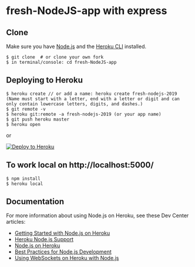 # fresh-NodeJS-app with express #

## Clone

Make sure you have [Node.js](http://nodejs.org/) and the [Heroku CLI](https://cli.heroku.com/) installed.


```
$ git clone  # or clone your own fork
$ in terminal/console: cd fresh-NodeJS-app
```

## Deploying to Heroku

```
$ heroku create // or add a name: heroku create fresh-nodejs-2019
(Name must start with a letter, end with a letter or digit and can only contain lowercase letters, digits, and dashes.)
$ git remote -v
$ heroku git:remote -a fresh-nodejs-2019 (or your app name)
$ git push heroku master
$ heroku open
```

or

[![Deploy to Heroku](https://www.herokucdn.com/deploy/button.png)](https://heroku.com/deploy)


## To work local on http://localhost:5000/

```
$ npm install
$ heroku local 
```


## Documentation

For more information about using Node.js on Heroku, see these Dev Center articles:

- [Getting Started with Node.js on Heroku](https://devcenter.heroku.com/articles/getting-started-with-nodejs)
- [Heroku Node.js Support](https://devcenter.heroku.com/articles/nodejs-support)
- [Node.js on Heroku](https://devcenter.heroku.com/categories/nodejs)
- [Best Practices for Node.js Development](https://devcenter.heroku.com/articles/node-best-practices)
- [Using WebSockets on Heroku with Node.js](https://devcenter.heroku.com/articles/node-websockets)
